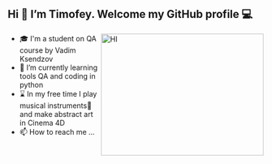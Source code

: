 ## Hi 👋 I’m Timofey. Welcome my GitHub profile :computer:


<img alt="HI" src="https://media3.giphy.com/media/wVKDNWgSUkxtAAkuTf/giphy.gif?cid=790b7611eba28bc7fad3e7f78c283901b92ac3a915416e94&rid=giphy.gif&ct=g" width="320" height="240" align="right"/>

- :mortar_board: I'm a student on QA course by Vadim Ksendzov
- :book: I’m currently learning tools QA and coding in python
- :hourglass: In my free time I play musical instruments:musical_keyboard: and make abstract art in Cinema 4D
- 📫 How to reach me ...

<!---
pherlyve/pherlyve is a ✨ special ✨ repository because its `README.md` (this file) appears on your GitHub profile.
You can click the Preview link to take a look at your changes.
--->
